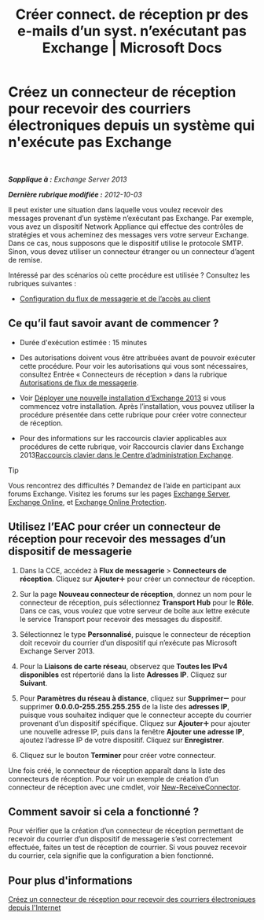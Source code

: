 ﻿---
title: "Créer connect. de réception pr des e-mails d’un syst. n’exécutant pas Exchange | Microsoft Docs"
TOCTitle: Créez un connecteur de réception pour recevoir des courriers électroniques depuis un système qui n'exécute pas Exchange
ms:assetid: 85f0864a-6502-49db-8804-16755a7292b4
ms:mtpsurl: https://technet.microsoft.com/fr-fr/library/JJ657467(v=EXCHG.150)
ms:contentKeyID: 50478614
ms.date: 04/24/2018
mtps_version: v=EXCHG.150
ms.translationtype: HT
---

# Créez un connecteur de réception pour recevoir des courriers électroniques depuis un système qui n'exécute pas Exchange

 

_**Sapplique à :** Exchange Server 2013_

_**Dernière rubrique modifiée :** 2012-10-03_

Il peut exister une situation dans laquelle vous voulez recevoir des messages provenant d’un système n’exécutant pas Exchange. Par exemple, vous avez un dispositif Network Appliance qui effectue des contrôles de stratégies et vous acheminez des messages vers votre serveur Exchange. Dans ce cas, nous supposons que le dispositif utilise le protocole SMTP. Sinon, vous devez utiliser un connecteur étranger ou un connecteur d’agent de remise.

Intéressé par des scénarios où cette procédure est utilisée ? Consultez les rubriques suivantes :

  - [Configuration du flux de messagerie et de l’accès au client](configure-mail-flow-and-client-access-exchange-2013-help.md)

## Ce qu’il faut savoir avant de commencer ?

  - Durée d'exécution estimée : 15 minutes

  - Des autorisations doivent vous être attribuées avant de pouvoir exécuter cette procédure. Pour voir les autorisations qui vous sont nécessaires, consultez Entrée « Connecteurs de réception » dans la rubrique [Autorisations de flux de messagerie](mail-flow-permissions-exchange-2013-help.md).

  - Voir [Déployer une nouvelle installation d’Exchange 2013](deploy-a-new-installation-of-exchange-2013-exchange-2013-help.md) si vous commencez votre installation. Après l’installation, vous pouvez utiliser la procédure présentée dans cette rubrique pour créer votre connecteur de réception.

  - Pour des informations sur les raccourcis clavier applicables aux procédures de cette rubrique, voir Raccourcis clavier dans Exchange 2013[Raccourcis clavier dans le Centre d’administration Exchange](keyboard-shortcuts-in-the-exchange-admin-center-exchange-online-protection-help.md).

> [!TIP]
> Vous rencontrez des difficultés ? Demandez de l’aide en participant aux forums Exchange. Visitez les forums sur les pages <a href="https://go.microsoft.com/fwlink/p/?linkid=60612">Exchange Server</a>, <a href="https://go.microsoft.com/fwlink/p/?linkid=267542">Exchange Online</a>, et <a href="https://go.microsoft.com/fwlink/p/?linkid=285351">Exchange Online Protection</a>.


## Utilisez l’EAC pour créer un connecteur de réception pour recevoir des messages d’un dispositif de messagerie

1.  Dans la CCE, accédez à **Flux de messagerie** \> **Connecteurs de réception**. Cliquez sur **Ajouter**![Icône Ajouter](images/JJ218640.c1e75329-d6d7-4073-a27d-498590bbb558(EXCHG.150).gif "Icône Ajouter") pour créer un connecteur de réception.

2.  Sur la page **Nouveau connecteur de réception**, donnez un nom pour le connecteur de réception, puis sélectionnez **Transport Hub** pour le **Rôle**. Dans ce cas, vous voulez que votre serveur de boîte aux lettre exécute le service Transport pour recevoir des messages du dispositif.

3.  Sélectionnez le type **Personnalisé**, puisque le connecteur de réception doit recevoir du courrier d’un dispositif qui n’exécute pas Microsoft Exchange Server 2013.

4.  Pour la **Liaisons de carte réseau**, observez que **Toutes les IPv4 disponibles** est répertorié dans la liste **Adresses IP**. Cliquez sur **Suivant**.

5.  Pour **Paramètres du réseau à distance**, cliquez sur **Supprimer**![Icône Suppression](images/Dd362328.479b6ced-8d64-4277-a725-f17fea202b28(EXCHG.150).gif "Icône Suppression") pour supprimer **0.0.0.0-255.255.255.255** de la liste des **adresses IP**, puisque vous souhaitez indiquer que le connecteur accepte du courrier provenant d’un dispositif spécifique. Cliquez sur **Ajouter**![Icône Ajouter](images/JJ218640.c1e75329-d6d7-4073-a27d-498590bbb558(EXCHG.150).gif "Icône Ajouter") pour ajouter une nouvelle adresse IP, puis dans la fenêtre **Ajouter une adresse IP**, ajoutez l’adresse IP de votre dispositif. Cliquez sur **Enregistrer**.

6.  Cliquez sur le bouton **Terminer** pour créer votre connecteur.

Une fois créé, le connecteur de réception apparaît dans la liste des connecteurs de réception. Pour voir un exemple de création d’un connecteur de réception avec une cmdlet, voir [New-ReceiveConnector](https://technet.microsoft.com/fr-fr/library/bb125139\(v=exchg.150\)).

## Comment savoir si cela a fonctionné ?

Pour vérifier que la création d’un connecteur de réception permettant de recevoir du courrier d’un dispositif de messagerie s’est correctement effectuée, faites un test de réception de courrier. Si vous pouvez recevoir du courrier, cela signifie que la configuration a bien fonctionné.

## Pour plus d'informations

[Créez un connecteur de réception pour recevoir des courriers électroniques depuis l'Internet](create-a-receive-connector-to-receive-email-from-the-internet-exchange-2013-help.md)

